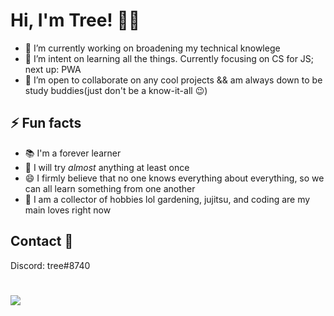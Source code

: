 # Hi, I'm Tree! 👋🎄

- 🔭 I’m currently working on broadening my technical knowlege   
- 🌱 I’m intent on learning all the things. Currently focusing on CS for JS; next up: PWA  
- 👯 I’m open to collaborate on any cool projects && am always down to be study buddies(just don't be a know-it-all :wink:)

## ⚡ Fun facts
- 📚 I'm a forever learner
- 💛 I will try _almost_ anything at least once
- 😄 I firmly believe that no one knows everything about everything, so we can all learn something from one another
- 🧗 I am a collector of hobbies lol gardening, jujitsu, and coding are my main loves right now

## Contact 🤙
Discord: tree#8740

# ![](https://media1.giphy.com/media/GDkgQz1xK8a3349K0K/200w.gif?cid=6c09b952pvupmwpuv269j7500cmouc3dh1s3t8ij9wkmyedh&rid=200w.gif&ct=g)
